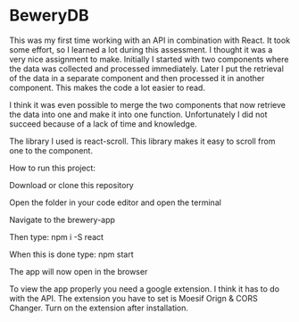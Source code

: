 # BeweryDB
This was my first time working with an API in combination with React.
It took some effort, so I learned a lot during this assessment. I thought it was a very nice assignment to make.
Initially I started with two components where the data was collected and processed immediately.
Later I put the retrieval of the data in a separate component and then processed it in another component. This makes the code a lot easier to read.

I think it was even possible to merge the two components that now retrieve the data into one and make it into one function. Unfortunately I did not succeed because of a lack of time and knowledge.

The library I used is react-scroll. This library makes it easy to scroll from one to the component.


How to run this project:

Download or clone this repository

Open the folder in your code editor and open the terminal

Navigate to the brewery-app

Then type: npm i -S react

When this is done type: npm start

The app will now open in the browser

To view the app properly you need a google extension.
I think it has to do with the API.
The extension you have to set is Moesif Orign & CORS Changer. Turn on the extension after installation.
